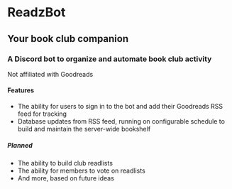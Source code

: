 # ReadzBot

## Your book club companion

### A Discord bot to organize and automate book club activity

Not affiliated with Goodreads

#### Features

- The ability for users to sign in to the bot and add their Goodreads RSS feed for tracking
- Database updates from RSS feed, running on configurable schedule to build and maintain the server-wide bookshelf

##### Planned

- The ability to build club readlists
- The ability for members to vote on readlists
- And more, based on future ideas

